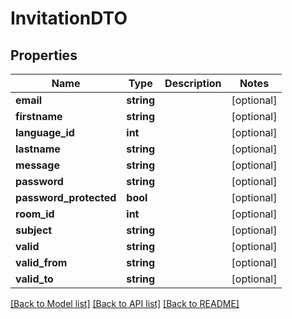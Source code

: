 # InvitationDTO

## Properties
Name | Type | Description | Notes
------------ | ------------- | ------------- | -------------
**email** | **string** |  | [optional] 
**firstname** | **string** |  | [optional] 
**language_id** | **int** |  | [optional] 
**lastname** | **string** |  | [optional] 
**message** | **string** |  | [optional] 
**password** | **string** |  | [optional] 
**password_protected** | **bool** |  | [optional] 
**room_id** | **int** |  | [optional] 
**subject** | **string** |  | [optional] 
**valid** | **string** |  | [optional] 
**valid_from** | **string** |  | [optional] 
**valid_to** | **string** |  | [optional] 

[[Back to Model list]](../../README.md#documentation-for-models) [[Back to API list]](../../README.md#documentation-for-api-endpoints) [[Back to README]](../../README.md)

